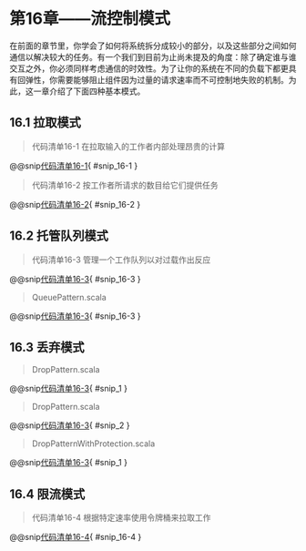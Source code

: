 # 第16章——流控制模式

在前面的章节里，你学会了如何将系统拆分成较小的部分，以及这些部分之间如何通信以解决较大的任务。有一个我们到目前为止尚未提及的角度：除了确定谁与谁交互之外，你必须同样考虑通信的时效性。为了让你的系统在不同的负载下都更具有回弹性，你需要能够阻止组件因为过量的请求速率而不可控制地失败的机制。为此，这一章介绍了下面四种基本模式。

## 16.1  拉取模式

>代码清单16-1 在拉取输入的工作者内部处理昂贵的计算

@@snip[代码清单16-1](../../../../chapter16/src/main/scala/chapter16/PullPattern.scala){ #snip_16-1 }

>代码清单16-2 按工作者所请求的数目给它们提供任务

@@snip[代码清单16-2](../../../../chapter16/src/main/scala/chapter16/PullPattern.scala){ #snip_16-2 }

## 16.2 托管队列模式

>代码清单16-3 管理一个工作队列以对过载作出反应

@@snip[代码清单16-3](../../../../chapter16/src/main/scala/chapter16/QueuePattern.scala){ #snip_16-3 }

>QueuePattern.scala

@@snip[代码清单16-3](../../../../chapter16/src/main/scala/chapter16/QueuePattern.scala){ #snip_16-3 }

## 16.3 丢弃模式

>DropPattern.scala

@@snip[代码清单16-3](../../../../chapter16/src/main/scala/chapter16/DropPattern.scala){ #snip_1 }

>DropPattern.scala

@@snip[代码清单16-3](../../../../chapter16/src/main/scala/chapter16/DropPattern.scala){ #snip_2 }

>DropPatternWithProtection.scala

@@snip[代码清单16-3](../../../../chapter16/src/main/scala/chapter16/DropPatternWithProtection.scala){ #snip_1 }

## 16.4 限流模式

>代码清单16-4 根据特定速率使用令牌桶来拉取工作

@@snip[代码清单16-4](../../../../chapter16/src/main/scala/chapter16/ThrottlingPattern.scala){ #snip_16-4 }


